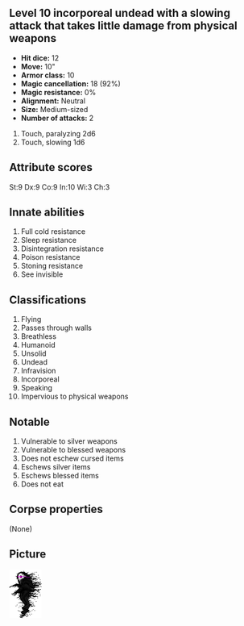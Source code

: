 ## Level 10 incorporeal undead with a slowing attack that takes little damage from physical weapons

- **Hit dice:** 12
- **Move:** 10"
- **Armor class:** 10
- **Magic cancellation:** 18 (92%)
- **Magic resistance:** 0%
- **Alignment:** Neutral
- **Size:** Medium-sized
- **Number of attacks:** 2
1. Touch, paralyzing 2d6
2. Touch, slowing 1d6

## Attribute scores

St:9 Dx:9 Co:9 In:10 Wi:3 Ch:3

## Innate abilities

1. Full cold resistance
2. Sleep resistance
3. Disintegration resistance
4. Poison resistance
5. Stoning resistance
6. See invisible

## Classifications

1. Flying
2. Passes through walls
3. Breathless
4. Humanoid
5. Unsolid
6. Undead
7. Infravision
8. Incorporeal
9. Speaking
10. Impervious to physical weapons

## Notable

1. Vulnerable to silver weapons
2. Vulnerable to blessed weapons
3. Does not eschew cursed items
4. Eschews silver items
5. Eschews blessed items
6. Does not eat

## Corpse properties

(None)

## Picture

![Shade](https://github.com/hyvanmielenpelit/GnollHackTileSet/blob/main/Monsters/shade/shade.png?raw=true)

